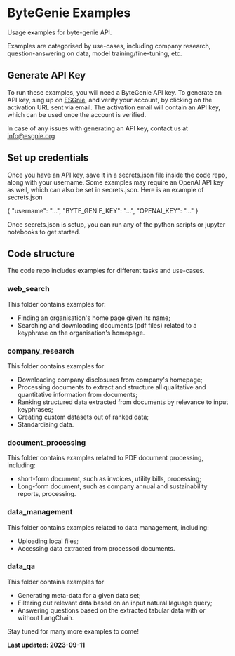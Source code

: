 # ByteGenie Examples
Usage examples for byte-genie API.

Examples are categorised by use-cases, including company research, question-answering on data, model training/fine-tuning, etc.

## Generate API Key
To run these examples, you will need a ByteGenie API key. To generate an API key, sing up on [ESGnie](https://app.esgnie.com/home), and verify your account, by clicking on the activation URL sent via email. The activation email will contain an API key, which can be used once the account is verified.

In case of any issues with generating an API key, contact us at info@esgnie.org 

## Set up credentials
Once you have an API key, save it in a secrets.json file inside the code repo, along with your username. Some examples may require an OpenAI API key as well, which can also be set in secrets.json. Here is an example of secrets.json 

{
    "username": "...",
    "BYTE_GENIE_KEY": "...",
    "OPENAI_KEY": "..."
}

Once secrets.json is setup, you can run any of the python scripts or jupyter notebooks to get started.

## Code structure
The code repo includes examples for different tasks and use-cases.

### web_search
This folder contains examples for:
* Finding an organisation's home page given its name;
* Searching and downloading documents (pdf files) related to a keyphrase on the organisation's homepage.
### company_research
This folder contains examples for
* Downloading company disclosures from company's homepage;
* Processing documents to extract and structure all qualitative and quantitative information from documents;
* Ranking structured data extracted from documents by relevance to input keyphrases;
* Creating custom datasets out of ranked data;
* Standardising data.
### document_processing
This folder contains examples related to PDF document processing, including:
* short-form document, such as invoices, utility bills, processing;
* Long-form document, such as company annual and sustainability reports, processing.
### data_management
This folder contains examples related to data management, including:
* Uploading local files;
* Accessing data extracted from processed documents.
### data_qa
This folder contains examples for
* Generating meta-data for a given data set;
* Filtering out relevant data based on an input natural laguage query;
* Answering questions based on the extracted tabular data with or without LangChain. 

Stay tuned for many more examples to come!

**Last updated: 2023-09-11**